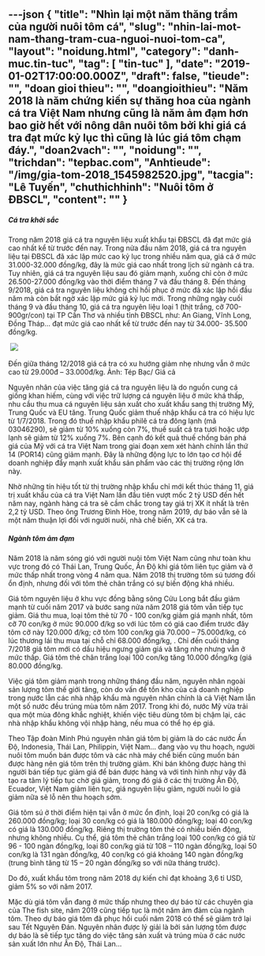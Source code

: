 ---json
{
    "title": "Nhìn lại một năm thăng trầm của người nuôi tôm cá",
    "slug": "nhin-lai-mot-nam-thang-tram-cua-nguoi-nuoi-tom-ca",
    "layout": "noidung.html",
    "category": "danh-muc.tin-tuc",
    "tag": [
        "tin-tuc"
    ],
    "date": "2019-01-02T17:00:00.000Z",
    "draft": false,
    "tieude": "",
    "doan gioi thieu": "",
    "doangioithieu": "Năm 2018 là năm chứng kiến sự thăng hoa của ngành cá tra Việt Nam nhưng cũng là năm ảm đạm hơn bao giờ hết với nông dân nuôi tôm bởi khi giá cá tra đạt mức kỷ lục thì cũng là lúc giá tôm chạm đáy.",
    "doan2vach": "",
    "noidung": "",
    "trichdan": "tepbac.com",
    "Anhtieude": "/img/gia-tom-2018_1545982520.jpg",
    "tacgia": "Lê Tuyến",
    "chuthichhinh": "Nuôi tôm ở ĐBSCL",
    "__content__": ""
}
---
<h5>C&aacute; tra khởi sắc</h5>

<p>Trong năm 2018 gi&aacute; c&aacute; tra nguy&ecirc;n liệu xuất khẩu tại ĐBSCL đ&atilde; đạt mức gi&aacute; cao nhất kể từ trước đến nay. Trong nửa đầu năm 2018, gi&aacute; c&aacute; tra nguy&ecirc;n liệu tại ĐBSCL đ&atilde; x&aacute;c lập mức cao kỷ lục trong nhiều năm qua, gi&aacute; c&aacute; ở mức 31.000-32.000 đồng/kg, đ&acirc;y l&agrave; mức gi&aacute; cao nhất trong lịch sử ng&agrave;nh c&aacute; tra. Tuy nhi&ecirc;n, gi&aacute; c&aacute; tra nguy&ecirc;n liệu sau đ&oacute; giảm mạnh, xuống chỉ c&ograve;n ở mức 26.500-27.000 đồng/kg v&agrave;o thời điểm th&aacute;ng 7 v&agrave; đầu th&aacute;ng 8. Đến th&aacute;ng 9/2018, gi&aacute; c&aacute; tra nguy&ecirc;n liệu kh&ocirc;ng chỉ hồi phục ở mức đ&atilde; x&aacute;c lập hồi đầu năm m&agrave; c&ograve;n bất ngờ x&aacute;c lập mức gi&aacute; kỷ lục mới. Trong những ng&agrave;y cuối th&aacute;ng 9 v&agrave; đầu th&aacute;ng 10, gi&aacute; c&aacute; tra nguy&ecirc;n liệu loại 1 (thịt trắng, cỡ 700-900gr/con) tại TP Cần Thơ v&agrave; nhiều tỉnh ĐBSCL như: An Giang, Vĩnh Long, Đồng Th&aacute;p&hellip; đạt mức gi&aacute; cao nhất kể từ trước đến nay từ 34.000- 35.500 đồng/kg.&nbsp;</p>

<p>&nbsp;<img src="https://tepbac.com/upload/images/2018/12/gia-ca-tra-2018_1545980585.png" /></p>

<p>Đến giữa th&aacute;ng 12/2018 gi&aacute; c&aacute; tra c&oacute; xu hướng giảm nhẹ nhưng vẫn ở mức cao từ 29.000đ &ndash; 33.000đ/kg. Ảnh: T&eacute;p Bạc/ Gi&aacute; cả</p>

<p>Nguy&ecirc;n nh&acirc;n của việc tăng gi&aacute; c&aacute; tra nguy&ecirc;n liệu l&agrave; do nguồn cung c&aacute; giống khan hiếm, c&ugrave;ng với việc trữ lượng c&aacute; nguy&ecirc;n liệu ở mức kh&aacute; thấp, nhu cầu thu mua c&aacute; nguy&ecirc;n liệu sản xuất cho xuất khẩu sang thị trường Mỹ, Trung Quốc v&agrave; EU tăng. Trung Quốc giảm thuế nhập khẩu c&aacute; tra c&oacute; hiệu lực từ 1/7/2018. Trong đ&oacute; thuế nhập khẩu phil&ecirc; c&aacute; tra đ&ocirc;ng lạnh (m&atilde; 03046290), sẽ giảm từ 10% xuống c&ograve;n 7%, thuế suất c&aacute; tra tươi hoặc ướp lạnh sẽ giảm từ 12% xuống 7%. B&ecirc;n cạnh đ&oacute; kết quả thuế chống b&aacute;n ph&aacute; gi&aacute; của Mỹ với c&aacute; tra Việt Nam trong giai đoạn xem x&eacute;t h&agrave;nh ch&iacute;nh lần thứ 14 (POR14) cũng giảm mạnh. Đ&acirc;y l&agrave; những động lực to lớn tạo cơ hội để doanh nghiệp đẩy mạnh xuất khẩu sản phẩm v&agrave;o c&aacute;c thị trường rộng lớn n&agrave;y.</p>

<p>Nhờ những t&iacute;n hiệu tốt từ thị trường nhập khẩu chỉ mới kết th&uacute;c th&aacute;ng 11, gi&aacute; trị xuất khẩu của c&aacute; tra Việt Nam lần đầu ti&ecirc;n vượt mốc 2 tỷ USD đến hết năm nay, ng&agrave;nh h&agrave;ng c&aacute; tra sẽ cầm chắc trong tay gi&aacute; trị XK &iacute;t nhất l&agrave; tr&ecirc;n 2,2 tỷ USD. Theo &ocirc;ng Trương Đ&igrave;nh H&ograve;e, trong năm 2019, dự b&aacute;o vẫn sẽ l&agrave; một năm thuận lợi đối với người nu&ocirc;i, nh&agrave; chế biến, XK c&aacute; tra.</p>

<h5>Ng&agrave;nh t&ocirc;m ảm đạm</h5>

<p>Năm 2018 l&agrave; năm s&oacute;ng gi&oacute; với người nu&ocirc;i t&ocirc;m Việt Nam cũng như to&agrave;n khu vực trong đ&oacute; c&oacute; Th&aacute;i Lan, Trung Quốc, Ấn Độ khi gi&aacute; t&ocirc;m li&ecirc;n tục giảm v&agrave; ở mức thấp nhất trong v&ograve;ng 4 năm qua.&nbsp;Năm 2018 thị trường t&ocirc;m s&uacute; tương đối ổn định, nhưng đối với t&ocirc;m thẻ ch&acirc;n trắng c&oacute; sự biến động kh&aacute; nhiều.</p>

<p>Gi&aacute; t&ocirc;m nguy&ecirc;n liệu ở khu vực đồng bằng s&ocirc;ng Cửu Long bắt đầu giảm mạnh từ cuối năm 2017 v&agrave; bước sang nửa năm 2018 gi&aacute; t&ocirc;m vẫn tiếp tục giảm. Gi&aacute; thu mua, loại t&ocirc;m thẻ từ 70 - 100 con/kg giảm gi&aacute; mạnh nhất, t&ocirc;m cỡ 70 con/kg ở mức 90.000 đ/kg so với l&uacute;c t&ocirc;m c&oacute; gi&aacute; cao điểm trước đ&acirc;y t&ocirc;m cỡ n&agrave;y 120.000 đ/kg; cỡ t&ocirc;m 100 con/kg gi&aacute; 70.000 &ndash; 75.000đ/kg, c&oacute; l&uacute;c thương l&aacute;i thu mua tại chỗ chỉ 68.000 đồng/kg, . Chỉ đến cuối th&aacute;ng 7/2018 gi&aacute; t&ocirc;m mới c&oacute; dấu hiệu ngưng giảm gi&aacute; v&agrave; tăng nhẹ nhưng vẫn ở mức thấp. Gi&aacute; t&ocirc;m thẻ ch&acirc;n trắng loại 100 con/kg tăng 10.000 đồng/kg (gi&aacute; 80.000 đồng/kg.</p>

<p>Việc gi&aacute; t&ocirc;m giảm mạnh trong những th&aacute;ng đầu năm, nguy&ecirc;n nh&acirc;n ngo&agrave;i sản lượng t&ocirc;m thế giới tăng, c&ograve;n do vấn đề tồn kho của cả doanh nghiệp trong nước lẫn c&aacute;c nh&agrave; nhập khẩu m&agrave; nguy&ecirc;n nh&acirc;n ch&iacute;nh l&agrave; cả Việt Nam lẫn một số nước đều tr&uacute;ng m&ugrave;a t&ocirc;m năm 2017. Trong khi đ&oacute;, nước Mỹ vừa trải qua một m&ugrave;a đ&ocirc;ng khắc nghiệt, khiến việc ti&ecirc;u d&ugrave;ng t&ocirc;m bị chậm lại, c&aacute;c nh&agrave; nhập khẩu kh&ocirc;ng vội nhập h&agrave;ng, nếu mua c&oacute; thể họ &eacute;p gi&aacute;.&nbsp;</p>

<p>Theo Tập đo&agrave;n Minh Ph&uacute; nguy&ecirc;n nh&acirc;n gi&aacute; t&ocirc;m bị giảm l&agrave; do c&aacute;c nước Ấn Độ, Indonesia, Th&aacute;i Lan, Philippin, Việt Nam&hellip; đang v&agrave;o vụ thu hoạch, người nu&ocirc;i t&ocirc;m muốn b&aacute;n được t&ocirc;m v&agrave; c&aacute;c nh&agrave; m&aacute;y chế biến cũng muốn b&aacute;n được h&agrave;ng n&ecirc;n gi&aacute; t&ocirc;m tr&ecirc;n thị trường giảm. Khi b&aacute;n kh&ocirc;ng được h&agrave;ng th&igrave; người b&aacute;n tiếp tục giảm gi&aacute; để b&aacute;n được h&agrave;ng v&agrave; với t&igrave;nh h&igrave;nh như vậy đ&atilde; tạo ra t&acirc;m l&yacute; tiếp tục chờ gi&aacute; giảm, trong đ&oacute; gi&aacute; ở c&aacute;c thị trường Ấn Độ, Ecuador, Việt Nam giảm li&ecirc;n tục, gi&aacute; nguy&ecirc;n liệu giảm, người nu&ocirc;i lo gi&aacute; giảm nữa sẽ lỗ n&ecirc;n thu hoạch sớm.</p>

<p>Gi&aacute; t&ocirc;m s&uacute; ở thời điểm hiện tại vẫn ở mức ổn định, loại 20 con/kg c&oacute; gi&aacute; l&agrave; 260.000 đồng/kg; loại 30 con/kg c&oacute; gi&aacute; l&agrave; 180.000 đồng/kg; loại 40 con/kg c&oacute; gi&aacute; l&agrave; 130.000 đồng/kg. Ri&ecirc;ng thị trường t&ocirc;m thẻ c&oacute; nhiều biến động, nhưng kh&ocirc;ng nhiều. Cụ thể, gi&aacute; t&ocirc;m thẻ ch&acirc;n trắng loại 100 con/kg c&oacute; gi&aacute; từ 96 - 100 ng&agrave;n đồng/kg, loại 80 con/kg gi&aacute; từ 108 &ndash; 110 ng&agrave;n đồng/kg, loại 50 con/kg l&agrave; 131 ng&agrave;n đồng/kg, 40 con/kg c&oacute; gi&aacute; khoảng 140 ng&agrave;n đồng/kg (trung b&igrave;nh tăng từ 15 &ndash; 20 ng&agrave;n đồng/kg so với nữa th&aacute;ng trước).</p>

<p>Do đ&oacute;, xuất khẩu t&ocirc;m trong năm 2018 dự kiến chỉ đạt khoảng 3,6 tỉ USD, giảm 5% so với năm 2017.</p>

<p>Mặc d&ugrave; gi&aacute; t&ocirc;m vẫn đang ở mức thấp nhưng theo dự b&aacute;o từ c&aacute;c chuy&ecirc;n gia của The fish site, năm 2019 cũng tiếp tục l&agrave; một năm ảm đảm của ng&agrave;nh t&ocirc;m. Theo dự b&aacute;o gi&aacute; t&ocirc;m đ&atilde; phục hồi cuối năm 2018 c&oacute; thể sẽ giảm trở lại sau Tết Nguy&ecirc;n Đ&aacute;n. Nguy&ecirc;n nh&acirc;n được l&yacute; giải l&agrave; bởi sản lượng t&ocirc;m được dự b&aacute;o l&agrave; sẽ tiếp tục tăng do việc tăng sản xuất v&agrave; tr&uacute;ng m&ugrave;a ở c&aacute;c nước sản xuất lớn như Ấn Độ, Th&aacute;i Lan&hellip;</p>
